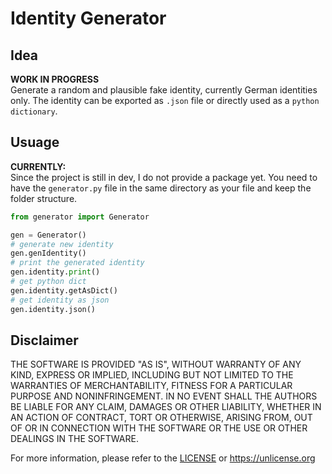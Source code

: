 
# Identity Generator
## Idea
**WORK IN PROGRESS** <br>
Generate a random and plausible fake identity, currently German identities only.
The identity can be exported as `.json` file or directly used as a `python dictionary`.


## Usuage
**CURRENTLY:** <br>
Since the project is still in dev, I do not provide a package yet.
You need to have the `generator.py` file in the same directory as your file and keep the folder structure. 
```python
from generator import Generator

gen = Generator()
# generate new identity
gen.genIdentity()
# print the generated identity
gen.identity.print()
# get python dict
gen.identity.getAsDict()
# get identity as json
gen.identity.json()
```

## Disclaimer
THE SOFTWARE IS PROVIDED "AS IS", WITHOUT WARRANTY OF ANY KIND,
EXPRESS OR IMPLIED, INCLUDING BUT NOT LIMITED TO THE WARRANTIES OF
MERCHANTABILITY, FITNESS FOR A PARTICULAR PURPOSE AND NONINFRINGEMENT.
IN NO EVENT SHALL THE AUTHORS BE LIABLE FOR ANY CLAIM, DAMAGES OR
OTHER LIABILITY, WHETHER IN AN ACTION OF CONTRACT, TORT OR OTHERWISE,
ARISING FROM, OUT OF OR IN CONNECTION WITH THE SOFTWARE OR THE USE OR
OTHER DEALINGS IN THE SOFTWARE.

For more information, please refer to the [LICENSE](LICENSE) or <https://unlicense.org>
